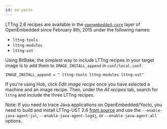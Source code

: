 ```yaml
---
id: oe-yocto
---
```


LTTng 2.6 recipes are available in the
<code><a href="http://layers.openembedded.org/layerindex/branch/master/layer/openembedded-core/" class="ext">openembedded-core</a></code>
layer of OpenEmbedded since February 8th, 2015 under the following
names:

  * `lttng-tools`
  * `lttng-modules`
  * `lttng-ust`

Using BitBake, the simplest way to include LTTng recipes in your
target image is to add them to `IMAGE_INSTALL_append` in
`conf/local.conf`:

~~~ text
IMAGE_INSTALL_append = " lttng-tools lttng-modules lttng-ust"
~~~

If you're using Hob, click _Edit image recipe_ once you have selected
a machine and an image recipe. Then, under the _All recipes_ tab, search
for `lttng` and include the three LTTng recipes.

<div class="tip">
<p>
  <span class="t">Note:</span> If you need to trace Java applications on
  OpenEmbedded/Yocto, you need to build and install LTTng-UST 2.6
  <a href="#doc-building-from-source">from source</a> and use the
  <code>--enable-java-agent-jul</code>,
  <code>--enable-java-agent-log4j</code>, or
  <code>--enable-java-agent-all</code> options.
</p>
</div>
